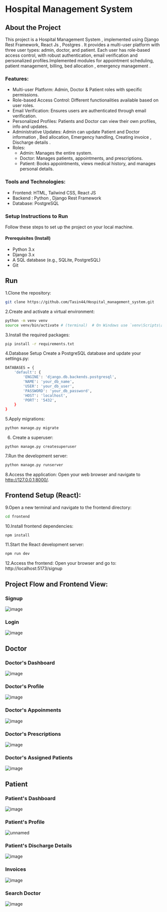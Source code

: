# Hospital Management System
## About the Project
This project is a Hospital Management System , implemented using Django Rest Framework, React Js , Postgres . It provides a multi-user platform with three user types: admin, doctor, and patient. Each user has role-based access control, with robust authentication, email verification and personalized profiles.Implemented modules for appointment scheduling, patient management, billing, bed allocation , emergency management . 

### Features:
+ Multi-user Platform: Admin, Doctor & Patient roles with specific permissions.
+ Role-based Access Control: Different functionalities available based on user roles.
+ Email Verification: Ensures users are authenticated through email verification.
+ Personalized Profiles: Patients and Doctor can view their own profiles, info and updates.
+ Administrative Updates: Admin can update Patient and Doctor information , Bed allocation, Emergency handling, Creating invoice , Discharge details .
+ Roles:
  + Admin: Manages the entire system.
  + Doctor: Manages patients, appointments, and prescriptions.
  + Patient: Books appointments, views medical history, and manages personal details.

### Tools and Technologies:
+ Frontend: HTML, Tailwind CSS, React JS
+ Backend : Python , Django Rest Framework
+ Database: PostgreSQL

### Setup Instructions to Run
Follow these steps to set up the project on your local machine.

#### Prerequisites (Install)
+ Python 3.x
+ Django 3.x
+ A SQL database (e.g., SQLite, PostgreSQL)
+ Git

## Run
1.Clone the repository:
```bash
git clone https://github.com/Tasin44/Hospital_management_system.git
```
2.Create and activate a virtual environment:
```bash
python -m venv venv
source venv/bin/activate # (terminal)  # On Windows use `venv\Scripts\activate`
```
3.Install the required packages:
```bash
pip install -r requirements.txt
```
4.Database Setup Create a PostgreSQL database and update your settings.py:
```bash
DATABASES = {
    'default': {
        'ENGINE': 'django.db.backends.postgresql',
        'NAME': 'your_db_name',
        'USER': 'your_db_user',
        'PASSWORD': 'your_db_password',
        'HOST': 'localhost',
        'PORT': '5432',
    }
}
```
5.Apply migrations:
```bash
python manage.py migrate
```
6. Create a superuser:
```
python manage.py createsuperuser
```
7.Run the development server:
```bash
python manage.py runserver
```
8.Access the application: Open your web browser and navigate to http://127.0.0.1:8000/.

## Frontend Setup (React):

9.Open a new terminal and navigate to the frontend directory:
```bash
cd frontend
```
10.Install frontend dependencies:
```bash
npm install
```
11.Start the React development server:
```bash
npm run dev
```
12.Access the frontend:
Open your browser and go to: http://localhost:5173/signup


## Project Flow and Frontend View:
### Signup
![image](https://github.com/user-attachments/assets/4a54534f-ace9-471e-b895-f0c20389a76a)

### Login 
![image](https://github.com/user-attachments/assets/9092490d-ef6d-40b2-80c1-d52e71190680)

## Doctor
### Doctor's Dashboard
![image](https://github.com/user-attachments/assets/2f0239d4-1df8-4c00-995a-db6e2bfcfca7)

### Doctor's Profile 
![image](https://github.com/user-attachments/assets/213b89ed-d88c-4dcb-9445-96eb9988c6ba)

### Doctor's Appoinments 
![image](https://github.com/user-attachments/assets/78290747-cdff-4271-ada5-f517b43ada16)

### Doctor's Prescriptions 
![image](https://github.com/user-attachments/assets/ab586063-9082-48a5-9d90-b56ab097be3e)


### Doctor's Assigned Patients
![image](https://github.com/user-attachments/assets/60cf016e-311f-4c41-b59b-54e5ab91cd5d)


## Patient 

### Patient's Dashboard
![image](https://github.com/user-attachments/assets/26acefb8-6d67-4d97-8593-bb25c4ced786)


### Patient's Profile 
![unnamed](https://github.com/user-attachments/assets/eeb47065-9d70-4aea-a2ea-1d6cd3abb79d)


### Patient's Discharge Details 
![image](https://github.com/user-attachments/assets/a04a35c9-45ed-43de-bd7e-827e3468a661)


### Invoices
![image](https://github.com/user-attachments/assets/6a85a1bb-f7cd-4b38-80ff-b1eec7e9ff7a)


### Search Doctor
![image](https://github.com/user-attachments/assets/fb3ff3a1-5808-4b2f-8d88-90c54f329a4c)
